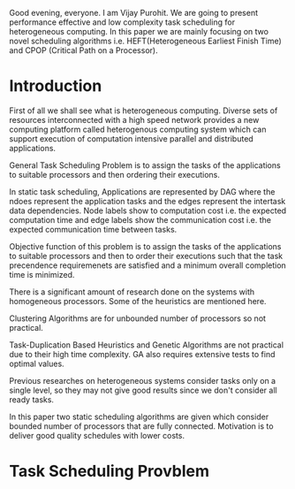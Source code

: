 Good evening, everyone. I am Vijay Purohit. We are going to present performance effective and low complexity task scheduling for heterogeneous computing. In this paper we are mainly focusing on two novel scheduling algorithms i.e. HEFT(Heterogeneous Earliest Finish Time) and CPOP (Critical Path on a Processor). 

# Introduction
First of all we shall see what is heterogeneous computing. Diverse sets of resources interconnected with a high speed network provides a new computing platform called heterogenous computing system which can support execution of computation intensive parallel and distributed applications.

General Task Scheduling Problem is to assign the tasks of the applications to suitable processors and then ordering their executions.

In static task scheduling, Applications are represented by DAG where the ndoes represent the application tasks and the edges represent the intertask data dependencies. Node labels show to computation cost i.e. the expected computation time and edge labels show the communication cost i.e. the expected communication time between tasks.

Objective function of this problem is to assign the tasks of the applications to suitable processors and then to order their executions such that the task precendence requiremenets are satisfied and a minimum overall completion time is minimized.

There is a significant amount of research done on the systems with homogeneous processors. Some of the heuristics are mentioned here.

Clustering Algorithms are for unbounded number of processors so not practical.

Task-Duplication Based Heuristics and Genetic Algorithms are not practical due to their high time complexity. GA also requires extensive tests to find optimal values.

Previous researches on heterogeneous systems consider tasks only on a single level, so they may not give good results since we don't consider all ready tasks.

In this paper two static scheduling algorithms are given which consider bounded number of processors that are fully connected. Motivation is to deliver good quality schedules with lower costs.

# Task Scheduling Provblem
